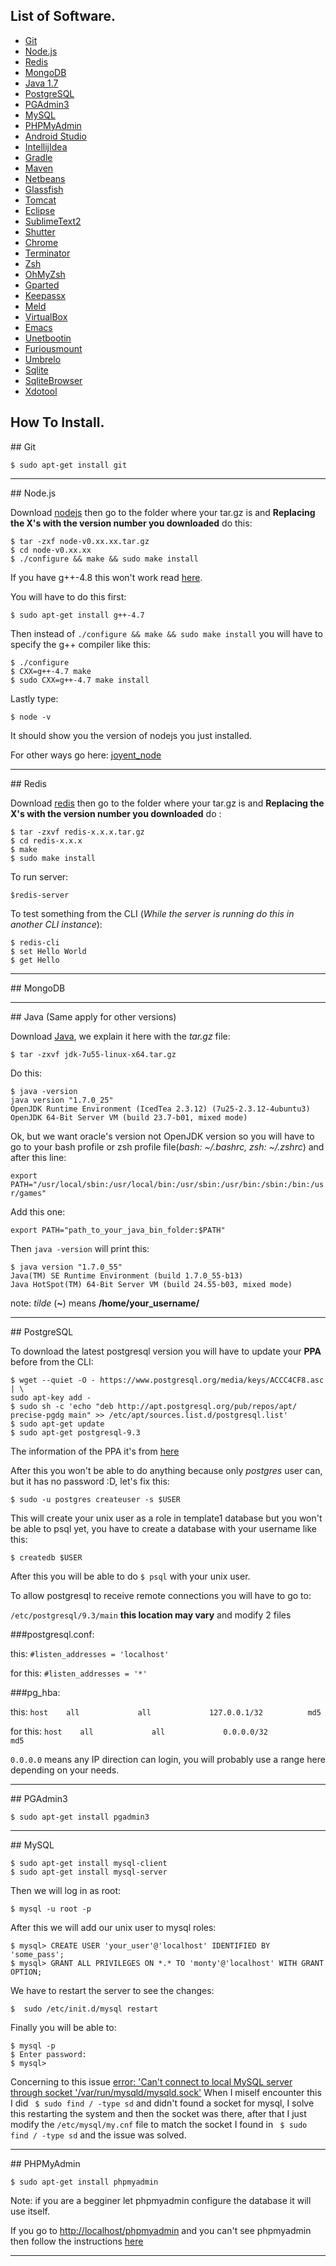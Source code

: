 ## List of Software.

* [Git](#Git)
* [Node.js](#Node.js)
* [Redis](#Redis)
* [MongoDB](#MongoDB)
* [Java 1.7](#Java_1.7)
* [PostgreSQL](#PostgreSQL)
* [PGAdmin3](#PGAdmin3)
* [MySQL](#MySQL)
* [PHPMyAdmin](#PHPMyAdmin)
* [Android Studio](#Android_Studio)
* [IntellijIdea](#IntellijIdea)
* [Gradle](#Gradle)
* [Maven](#Maven)
* [Netbeans](#Netbeans)
* [Glassfish](#glassfish)
* [Tomcat](#Tomcat)
* [Eclipse](#Eclipse)
* [SublimeText2](#SublimeText2)
* [Shutter](#Shutter)
* [Chrome](#Chrome)
* [Terminator](#Terminator)
* [Zsh](#Zsh)
* [OhMyZsh](#OhMyZsh)
* [Gparted](#Gparted)
* [Keepassx](#Keepassx)
* [Meld](#Meld)
* [VirtualBox](#VirtualBox)
* [Emacs](#Emacs)
* [Unetbootin](#Unetbootin)
* [Furiousmount](#Furiousmount)
* [Umbrelo](#Umbrelo)
* [Sqlite](#Sqlite)
* [SqliteBrowser](#SqliteBrowser)
* [Xdotool](#Xdotool)

## How To Install.

<a name="Git"/>
## Git

```$ sudo apt-get install git```

---------------------------------------------------------------------------------

<a name="Node.js"/>
## Node.js

Download [nodejs](nodejs.org) then go to the folder where your tar.gz is and
__Replacing the X's with the version number you downloaded__ do this:

    $ tar -zxf node-v0.xx.xx.tar.gz 
    $ cd node-v0.xx.xx
    $ ./configure && make && sudo make install
    
If you have g++-4.8 this won't work read [here](http://stackoverflow.com/questions/21542983/cant-make-node-js-ubuntu-13-10).

You will have to do this first:

    $ sudo apt-get install g++-4.7
    
Then instead of ```./configure && make && sudo make install``` you will have to specify the g++ compiler like this:

    $ ./configure
    $ CXX=g++-4.7 make
    $ sudo CXX=g++-4.7 make install
    
Lastly type:

    $ node -v
    
It should show you the version of nodejs you just installed.
 
For other ways go here: [joyent_node](https://github.com/joyent/node/wiki/installation)

---------------------------------------------------------------------------------

<a name="Redis"/>
## Redis

Download [redis](redis.io) then go to the folder where your tar.gz is and __Replacing the X's with the version number you downloaded__ do :

    $ tar -zxvf redis-x.x.x.tar.gz
    $ cd redis-x.x.x
    $ make
    $ sudo make install
    
To run server:

    $redis-server
    
To test something from the CLI (_While the server is running do this in another CLI instance_):

    $ redis-cli
    $ set Hello World
    $ get Hello
    
---------------------------------------------------------------------------------


<a name="MongoDB"/>
## MongoDB

---------------------------------------------------------------------------------


<a name="Java_1.7"/>
## Java (Same apply for other versions)

Download [Java](http://www.oracle.com/technetwork/java/javase/downloads/), we explain it here with the _tar.gz_ file:

    $ tar -zxvf jdk-7u55-linux-x64.tar.gz
    
Do this:
    
    $ java -version
    java version "1.7.0_25"
    OpenJDK Runtime Environment (IcedTea 2.3.12) (7u25-2.3.12-4ubuntu3)
    OpenJDK 64-Bit Server VM (build 23.7-b01, mixed mode)
    
Ok, but we want oracle's version not OpenJDK version so you will have to go to your bash profile or zsh profile file(_bash: ~/.bashrc, zsh: ~/.zshrc_) and after this line:

```export PATH="/usr/local/sbin:/usr/local/bin:/usr/sbin:/usr/bin:/sbin:/bin:/usr/games"```
   
Add this one:

```export PATH="path_to_your_java_bin_folder:$PATH"```
    
Then ```java -version``` will print this:

    $ java version "1.7.0_55"
    Java(TM) SE Runtime Environment (build 1.7.0_55-b13)
    Java HotSpot(TM) 64-Bit Server VM (build 24.55-b03, mixed mode)
    
note: _tilde_ (__~__) means __/home/your_username/__
    
---------------------------------------------------------------------------------

<a name="PostgreSQL"/>
## PostgreSQL

To download the latest postgresql version you will have to update your __PPA__ before from the CLI:

    $ wget --quiet -O - https://www.postgresql.org/media/keys/ACCC4CF8.asc | \
    sudo apt-key add -
    $ sudo sh -c 'echo "deb http://apt.postgresql.org/pub/repos/apt/ precise-pgdg main" >> /etc/apt/sources.list.d/postgresql.list'
    $ sudo apt-get update
    $ sudo apt-get postgresql-9.3

The information of the PPA it's from [here](http://www.ubuntuupdates.org/ppa/postgresql)

After this you won't be able to do anything because only _postgres_ user can, but it has no password :D, let's fix this:

    $ sudo -u postgres createuser -s $USER

This will create your unix user as a role in template1 database but you won't be able to psql yet, you have to create a database with your username like this:

    $ createdb $USER

After this you will be able to do ```$ psql``` with your unix user.

To allow postgresql to receive remote connections you will have to go to:

```/etc/postgresql/9.3/main``` __this location may vary__ and modify 2 files

###postgresql.conf:

this: 
```#listen_addresses = 'localhost'```

for this:
```#listen_addresses = '*'```

###pg_hba:

this:
```host    all             all             127.0.0.1/32          md5```

for this:
```host    all             all             0.0.0.0/32            md5```

```0.0.0.0``` means any IP direction can login, you will probably use a range here depending on your needs. 

---------------------------------------------------------------------------------

<a name="PGAdmin3"/>
## PGAdmin3

    $ sudo apt-get install pgadmin3

---------------------------------------------------------------------------------

<a name="MySQL"/>
## MySQL

    $ sudo apt-get install mysql-client
    $ sudo apt-get install mysql-server

Then we will log in as root:

    $ mysql -u root -p

After this we will add our unix user to mysql roles:

    $ mysql> CREATE USER 'your_user'@'localhost' IDENTIFIED BY 'some_pass';
    $ mysql> GRANT ALL PRIVILEGES ON *.* TO 'monty'@'localhost' WITH GRANT OPTION;

We have to restart the server to see the changes:

    $  sudo /etc/init.d/mysql restart

Finally you will be able to:

    $ mysql -p
    $ Enter password:
    $ mysql>

Concerning to this issue [error: 'Can't connect to local MySQL server through socket '/var/run/mysqld/mysqld.sock'](http://stackoverflow.com/questions/11990708/error-cant-connect-to-local-mysql-server-through-socket-var-run-mysqld-mysq)
When I miself encounter this I did ``` $ sudo find / -type sd``` and didn't found a socket for mysql, I solve this restarting
the system and then the socket was there, after that I just modify the ```/etc/mysql/my.cnf``` file to match the socket I found
in ``` $ sudo find / -type sd``` and the issue was solved.

---------------------------------------------------------------------------------

<a name="PHPMyAdmin"/>
## PHPMyAdmin

    $ sudo apt-get install phpmyadmin

Note: if you are a begginer let phpmyadmin configure the database it will use itself.

If you go to [http://localhost/phpmyadmin](http://localhost/phpmyadmin) and you can't see phpmyadmin
then follow the instructions [here](http://askubuntu.com/questions/19127/how-to-access-phpmyadmin-after-installation)

---------------------------------------------------------------------------------

    

